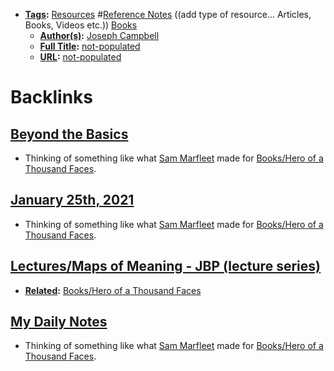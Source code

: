 - **[Tags](<../Tags.md>):** [Resources](<../Resources.md>) #[Reference Notes](<../Reference Notes.md>) ((add type of resource... Articles, Books, Videos etc.)) [Books](<../Books.md>)
    - **[Author(s)](<../Author(s).md>):** [Joseph Campbell](<../Joseph Campbell.md>)
    - **[Full Title](<../Full Title.md>):** [not-populated](<../not-populated.md>)
    - **[URL](<../URL.md>):** [not-populated](<../not-populated.md>)

# Backlinks
## [Beyond the Basics](<Beyond the Basics.md>)
- Thinking of something like what [Sam Marfleet](<../Sam Marfleet.md>) made for [Books/Hero of a Thousand Faces](<../Books/Hero of a Thousand Faces.md>).

## [January 25th, 2021](<January 25th, 2021.md>)
- Thinking of something like what [Sam Marfleet](<../Sam Marfleet.md>) made for [Books/Hero of a Thousand Faces](<../Books/Hero of a Thousand Faces.md>).

## [Lectures/Maps of Meaning - JBP (lecture series)](<Lectures/Maps of Meaning - JBP (lecture series).md>)
- **[Related](<../Related.md>):** [Books/Hero of a Thousand Faces](<../Books/Hero of a Thousand Faces.md>)

## [My Daily Notes](<My Daily Notes.md>)
- Thinking of something like what [Sam Marfleet](<../Sam Marfleet.md>) made for [Books/Hero of a Thousand Faces](<../Books/Hero of a Thousand Faces.md>).


